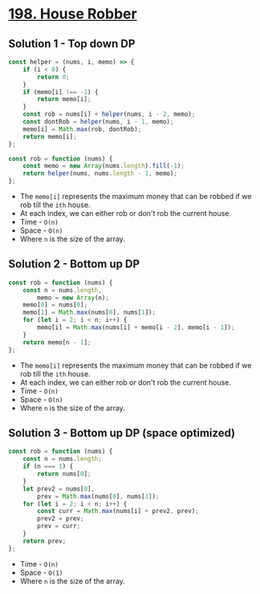 # [198. House Robber](https://leetcode.com/problems/house-robber/)

## Solution 1 - Top down DP

```js
const helper = (nums, i, memo) => {
    if (i < 0) {
        return 0;
    }
    if (memo[i] !== -1) {
        return memo[i];
    }
    const rob = nums[i] + helper(nums, i - 2, memo);
    const dontRob = helper(nums, i - 1, memo);
    memo[i] = Math.max(rob, dontRob);
    return memo[i];
};

const rob = function (nums) {
    const memo = new Array(nums.length).fill(-1);
    return helper(nums, nums.length - 1, memo);
};
```

-   The `memo[i]` represents the maximum money that can be robbed if we rob till the `ith` house.
-   At each index, we can either rob or don't rob the current house.
-   Time - `O(n)`
-   Space - `O(n)`
-   Where `n` is the size of the array.

## Solution 2 - Bottom up DP

```js
const rob = function (nums) {
    const n = nums.length,
        memo = new Array(n);
    memo[0] = nums[0];
    memo[1] = Math.max(nums[0], nums[1]);
    for (let i = 2; i < n; i++) {
        memo[i] = Math.max(nums[i] + memo[i - 2], memo[i - 1]);
    }
    return memo[n - 1];
};
```

-   The `memo[i]` represents the maximum money that can be robbed if we rob till the `ith` house.
-   At each index, we can either rob or don't rob the current house.
-   Time - `O(n)`
-   Space - `O(n)`
-   Where `n` is the size of the array.

## Solution 3 - Bottom up DP (space optimized)

```js
const rob = function (nums) {
    const n = nums.length;
    if (n === 1) {
        return nums[0];
    }
    let prev2 = nums[0],
        prev = Math.max(nums[0], nums[1]);
    for (let i = 2; i < n; i++) {
        const curr = Math.max(nums[i] + prev2, prev);
        prev2 = prev;
        prev = curr;
    }
    return prev;
};
```

-   Time - `O(n)`
-   Space - `O(1)`
-   Where `n` is the size of the array.

